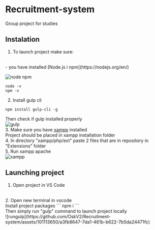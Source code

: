 # Recruitment-system
Group project for studies
## Instalation
1. To launch project make sure:
<br>
- you have installed [Node.js i npm](https://nodejs.org/en/)
<br>

![node npm](https://github.com/OskV2/Recruitment-system/assets/101113650/7a2e5e3c-7d6e-4a69-bd68-07f960e6b6a9)
<br>
```
node -v
npm -v
```
2. Install gulp cli

```
npm install gulp-cli -g
```
Then check if gulp installed properly
<br>
![gulp](https://github.com/OskV2/Recruitment-system/assets/101113650/528dc707-8b10-447b-ba07-bed0a3e9c176)
<br>
3. Make sure you have [xampp](https://www.apachefriends.org/pl/download.html) installed 
<br>
Project should be placed in xampp installation folder
<br>
4. In directory "xampp/php/ext" paste 2 files that are in repository in "Extensions" folder
<br>
5. Run xampp apache
<br>
![xampp](https://github.com/OskV2/Recruitment-system/assets/101113650/8a4ae401-e193-43a1-9c06-b738de12d64a)
<br>
## Launching project
1. Open project in VS Code
<br>
2. Open new terminal in vscode
<br>
Install project packages
```
npm i
```
<br>
Then simply run "gulp" command to launch project locally
<br>
![rungulp](https://github.com/OskV2/Recruitment-system/assets/101113650/a3fb8647-7da1-461b-b622-7b5da24471fc)

